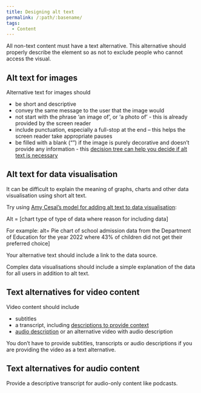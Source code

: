 ```yaml
---
title: Designing alt text
permalink: /:path/:basename/
tags:
  - Content
---
```

All non-text content must have a text alternative. This alternative should properly describe the element so as not to exclude people who cannot access the visual. 

## Alt text for images

Alternative text for images should

* be short and descriptive
* convey the same message to the user that the image would
* not start with the phrase ‘an image of’, or ‘a photo of’ - this is already provided by the screen reader
* include punctuation, especially a full-stop at the end – this helps the screen reader take appropriate pauses
* be filled with a blank (“”) if the image is purely decorative and doesn’t provide any information - this [decision tree can help you decide if alt text is necessary](https://www.w3.org/WAI/tutorials/images/decision-tree/)

## Alt text for data visualisation

It can be difficult to explain the meaning of graphs, charts and other data visualisation using short alt text. 



Try using [Amy Cesal’s model for adding alt text to data visualisation](https://medium.com/nightingale/writing-alt-text-for-data-visualization-2a218ef43f81):

Alt = \[chart type of type of data where reason for including data]



For example: alt= Pie chart of school admission data from the Department of Education for the year 2022 where 43% of children did not get their preferred choice]



Your alternative text should include a link to the data source.



Complex data visualisations should include a simple explanation of the data for all users in addition to alt text.

## Text alternatives for video content

Video content should include

* subtitles
* a transcript, including [descriptions to provide context](https://www.w3.org/WAI/media/av/transcripts/#descriptive)
* [audio description](https://gcs.civilservice.gov.uk/guidance/digital-communication/accessible-communications/adding-an-audio-description-to-your-videos/) or an alternative video with audio description



You don’t have to provide subtitles, transcripts or audio descriptions if you are providing the video as a text alternative. 

## Text alternatives for audio content

Provide a descriptive transcript for audio-only content like podcasts.